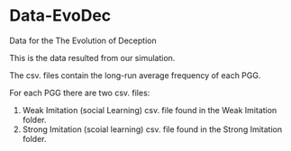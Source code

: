# Data-EvoDec
Data for the The Evolution of Deception

This is the data resulted from our simulation.

The csv. files contain the long-run average frequency of each PGG.

For each PGG there are two csv. files:

1) Weak Imitation (social Learning) csv. file found in the Weak Imitation folder.
2) Strong Imitation (scoial learning) csv. file found in the Strong Imitation folder.
